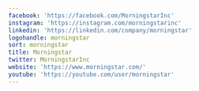 ```yaml
---
facebook: 'https://facebook.com/MorningstarInc'
instagram: 'https://instagram.com/morningstarinc'
linkedin: 'https://linkedin.com/company/morningstar'
logohandle: morningstar
sort: morningstar
title: Morningstar
twitter: MorningstarInc
website: 'https://www.morningstar.com/'
youtube: 'https://youtube.com/user/morningstar'
---
```

